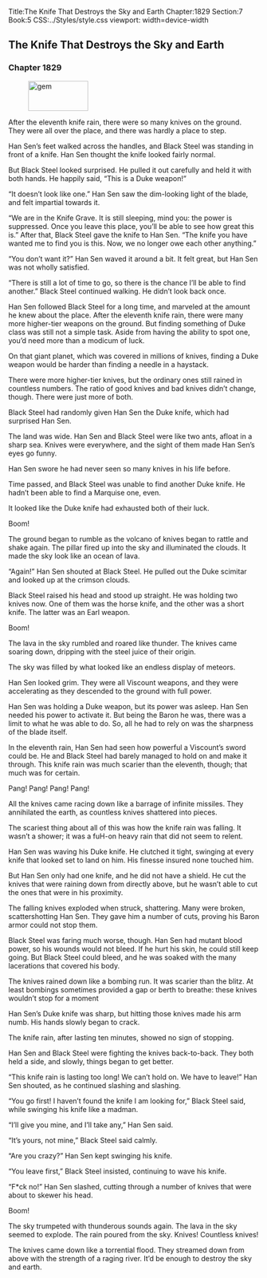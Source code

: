 Title:The Knife That Destroys the Sky and Earth 
Chapter:1829 
Section:7 
Book:5 
CSS:../Styles/style.css 
viewport: width=device-width
  
## The Knife That Destroys the Sky and Earth
### Chapter 1829
  
<figure>
	<img src="../Images/gem.gif" alt="gem" id="gem" width="120" height="60" />
</figure>
  

  
After the eleventh knife rain, there were so many knives on the ground. They were all over the place, and there was hardly a place to step.

Han Sen’s feet walked across the handles, and Black Steel was standing in front of a knife. Han Sen thought the knife looked fairly normal.

But Black Steel looked surprised. He pulled it out carefully and held it with both hands. He happily said, “This is a Duke weapon!”

“It doesn’t look like one.” Han Sen saw the dim-looking light of the blade, and felt impartial towards it.

“We are in the Knife Grave. It is still sleeping, mind you: the power is suppressed. Once you leave this place, you’ll be able to see how great this is.” After that, Black Steel gave the knife to Han Sen. “The knife you have wanted me to find you is this. Now, we no longer owe each other anything.”

“You don’t want it?” Han Sen waved it around a bit. It felt great, but Han Sen was not wholly satisfied.

“There is still a lot of time to go, so there is the chance I’ll be able to find another.” Black Steel continued walking. He didn’t look back once.

Han Sen followed Black Steel for a long time, and marveled at the amount he knew about the place. After the eleventh knife rain, there were many more higher-tier weapons on the ground. But finding something of Duke class was still not a simple task. Aside from having the ability to spot one, you’d need more than a modicum of luck.

On that giant planet, which was covered in millions of knives, finding a Duke weapon would be harder than finding a needle in a haystack.

There were more higher-tier knives, but the ordinary ones still rained in countless numbers. The ratio of good knives and bad knives didn’t change, though. There were just more of both.

Black Steel had randomly given Han Sen the Duke knife, which had surprised Han Sen.

The land was wide. Han Sen and Black Steel were like two ants, afloat in a sharp sea. Knives were everywhere, and the sight of them made Han Sen’s eyes go funny.

Han Sen swore he had never seen so many knives in his life before.

Time passed, and Black Steel was unable to find another Duke knife. He hadn’t been able to find a Marquise one, even.

It looked like the Duke knife had exhausted both of their luck.

Boom!

The ground began to rumble as the volcano of knives began to rattle and shake again. The pillar fired up into the sky and illuminated the clouds. It made the sky look like an ocean of lava.

“Again!” Han Sen shouted at Black Steel. He pulled out the Duke scimitar and looked up at the crimson clouds.

Black Steel raised his head and stood up straight. He was holding two knives now. One of them was the horse knife, and the other was a short knife. The latter was an Earl weapon.

Boom!

The lava in the sky rumbled and roared like thunder. The knives came soaring down, dripping with the steel juice of their origin.

The sky was filled by what looked like an endless display of meteors.

Han Sen looked grim. They were all Viscount weapons, and they were accelerating as they descended to the ground with full power.

Han Sen was holding a Duke weapon, but its power was asleep. Han Sen needed his power to activate it. But being the Baron he was, there was a limit to what he was able to do. So, all he had to rely on was the sharpness of the blade itself.

In the eleventh rain, Han Sen had seen how powerful a Viscount’s sword could be. He and Black Steel had barely managed to hold on and make it through. This knife rain was much scarier than the eleventh, though; that much was for certain.

Pang! Pang! Pang! Pang!

All the knives came racing down like a barrage of infinite missiles. They annihilated the earth, as countless knives shattered into pieces.

The scariest thing about all of this was how the knife rain was falling. It wasn’t a shower; it was a fuH-on heavy rain that did not seem to relent.

Han Sen was waving his Duke knife. He clutched it tight, swinging at every knife that looked set to land on him. His finesse insured none touched him.

But Han Sen only had one knife, and he did not have a shield. He cut the knives that were raining down from directly above, but he wasn’t able to cut the ones that were in his proximity.

The falling knives exploded when struck, shattering. Many were broken, scattershotting Han Sen. They gave him a number of cuts, proving his Baron armor could not stop them.

Black Steel was faring much worse, though. Han Sen had mutant blood power, so his wounds would not bleed. If he hurt his skin, he could still keep going. But Black Steel could bleed, and he was soaked with the many lacerations that covered his body.

The knives rained down like a bombing run. It was scarier than the blitz. At least bombings sometimes provided a gap or berth to breathe: these knives wouldn’t stop for a moment

Han Sen’s Duke knife was sharp, but hitting those knives made his arm numb. His hands slowly began to crack.

The knife rain, after lasting ten minutes, showed no sign of stopping.

Han Sen and Black Steel were fighting the knives back-to-back. They both held a side, and slowly, things began to get better.

“This knife rain is lasting too long! We can’t hold on. We have to leave!” Han Sen shouted, as he continued slashing and slashing.

“You go first! I haven’t found the knife I am looking for,” Black Steel said, while swinging his knife like a madman.

“I’ll give you mine, and I’ll take any,” Han Sen said.

“It’s yours, not mine,” Black Steel said calmly.

“Are you crazy?” Han Sen kept swinging his knife.

“You leave first,” Black Steel insisted, continuing to wave his knife.

“F*ck no!” Han Sen slashed, cutting through a number of knives that were about to skewer his head.

Boom!

The sky trumpeted with thunderous sounds again. The lava in the sky seemed to explode. The rain poured from the sky. Knives! Countless knives!

The knives came down like a torrential flood. They streamed down from above with the strength of a raging river. It’d be enough to destroy the sky and earth.